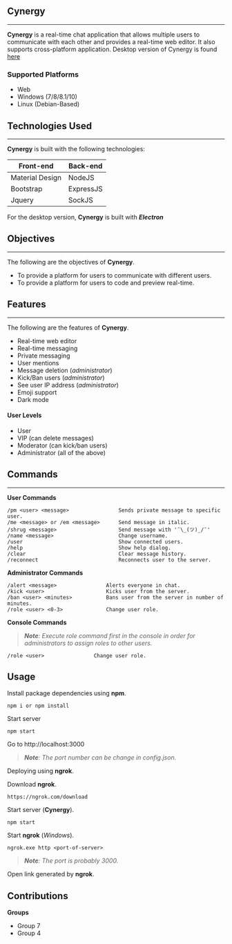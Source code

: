 ## Cynergy
---
**Cynergy** is a real-time chat application that allows multiple users to communicate with each other and provides a real-time web editor. It also supports cross-platform application. Desktop version of Cynergy is found [here](https://github.com/m0L3cuL3/Cynergy-Win-Linux)

### Supported Platforms
- Web
- Windows (7/8/8.1/10)
- Linux (Debian-Based)

## Technologies Used
---

**Cynergy** is built with the following technologies:

| Front-end | Back-end |
|-----------|----------|
| Material Design | NodeJS |
| Bootstrap | ExpressJS |
| Jquery | SockJS |

For the desktop version, **Cynergy** is built with ***Electron***

## Objectives
---
The following are the objectives of **Cynergy**.
 - To provide a platform for users to communicate with different users.
 - To provide a platform for users to code and preview real-time.

## Features
---
The following are the features of **Cynergy**.
 - Real-time web editor
 - Real-time messaging
 - Private messaging
 - User mentions
 - Message deletion (*administrator*)
 - Kick/Ban users (*administrator*)
 - See user IP address (*administrator*)
 - Emoji support
 - Dark mode
 
#### User Levels
 - User 
 - VIP (can delete messages)
 - Moderator (can kick/ban users)
 - Administrator (all of the above)
 
## Commands
---
**User Commands**
```
/pm <user> <message>			    Sends private message to specific user.
/me <message> or /em <message>		Send message in italic.
/shrug <message>			        Send message with '¯\_(ツ)_/¯'
/name <message>				        Change username.
/user					            Show connected users.
/help					            Show help dialog.
/clear					            Clear message history.
/reconnect				            Reconnects user to the server.
```
**Administrator Commands**
```
/alert <message>			    Alerts everyone in chat.
/kick <user>				    Kicks user from the server.
/ban <user> <minutes>			Bans user from the server in number of minutes.
/role <user> <0-3>			    Change user role.
```
**Console Commands**

> ***Note**: Execute role command first in the console in order for administrators to assign roles to other users.*
```
/role <user>				Change user role.
```
## Usage
Install  package dependencies using **npm**.
```
npm i or npm install
```
Start server
```
npm start
```
Go to http://localhost:3000

> ***Note**: The port number can be change in config.json.*

Deploying using **ngrok**.

Download **ngrok**.
```
https://ngrok.com/download
```

Start server (**Cynergy**).
```
npm start
```

Start **ngrok** (*Windows*).
```
ngrok.exe http <port-of-server>
```
> ***Note**: The port is probably 3000.*

Open link generated by **ngrok**.

## Contributions
**Groups**
- Group 7
- Group 4


